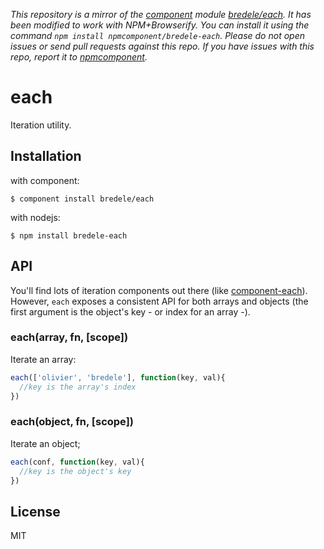*This repository is a mirror of the [component](http://component.io) module [bredele/each](http://github.com/bredele/each). It has been modified to work with NPM+Browserify. You can install it using the command `npm install npmcomponent/bredele-each`. Please do not open issues or send pull requests against this repo. If you have issues with this repo, report it to [npmcomponent](https://github.com/airportyh/npmcomponent).*
# each

  Iteration utility.

## Installation

with component:

    $ component install bredele/each

with nodejs:

    $ npm install bredele-each

## API

You'll find lots of iteration components out there (like [component-each](https://github.com/component/each)). However, `each` exposes a consistent API for both arrays and objects (the first argument is the object's key - or index for an array -).


### each(array, fn, [scope])

  Iterate an array:

```js
each(['olivier', 'bredele'], function(key, val){
  //key is the array's index
})
```

### each(object, fn, [scope])

  Iterate an object;

```js
each(conf, function(key, val){
  //key is the object's key
})
```


## License

  MIT
